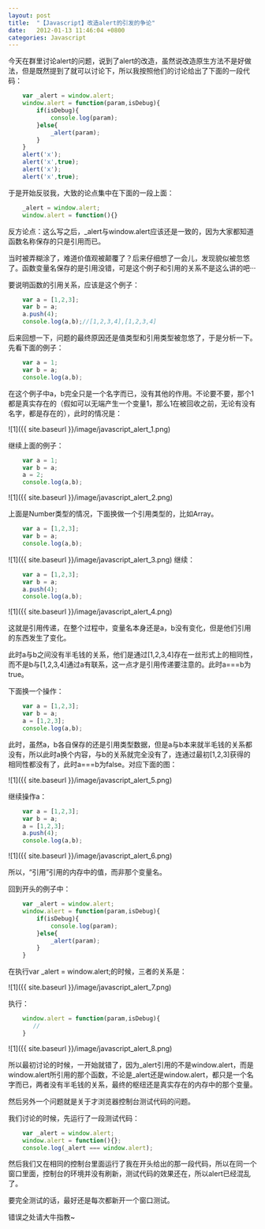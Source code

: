```yaml
---
layout: post
title:  "【Javascript】改造alert的引发的争论"
date:   2012-01-13 11:46:04 +0800
categories: Javascript
---
```

今天在群里讨论alert的问题，说到了alert的改造，虽然说改造原生方法不是好做法，但是既然提到了就可以讨论下，所以我按照他们的讨论给出了下面的一段代码：

```javascript
    var _alert = window.alert;
    window.alert = function(param,isDebug){
        if(isDebug){
            console.log(param);
        }else{
            _alert(param);
        }
    }
    alert('x');
    alert('x',true);
    alert('x');
    alert('x',true);
```
于是开始反驳我，大致的论点集中在下面的一段上面：

```javascript
    _alert = window.alert;
    window.alert = function(){}
```
反方论点：这么写之后，_alert与window.alert应该还是一致的，因为大家都知道函数名称保存的只是引用而已。

当时被弄糊涂了，难道价值观被颠覆了？后来仔细想了一会儿，发现貌似被忽悠了。函数变量名保存的是引用没错，可是这个例子和引用的关系不是这么讲的吧···

要说明函数的引用关系，应该是这个例子：

```javascript
    var a = [1,2,3];
    var b = a;
    a.push(4);
    console.log(a,b);//[1,2,3,4],[1,2,3,4]
```

后来回想一下，问题的最终原因还是值类型和引用类型被忽悠了，于是分析一下。先看下面的例子：

```javascript
    var a = 1;
    var b = a;
    console.log(a,b);
```
在这个例子中a，b完全只是一个名字而已，没有其他的作用。不论要不要，那个1都是真实存在的（假如可以无端产生一个变量1，那么1在被回收之前，无论有没有名字，都是存在的），此时的情况是：

![1]({{ site.baseurl }}/image/javascript_alert_1.png)

继续上面的例子：

```javascript
    var a = 1;
    var b = a;
    a = 2;
    console.log(a,b);
```

![1]({{ site.baseurl }}/image/javascript_alert_2.png)

上面是Number类型的情况，下面换做一个引用类型的，比如Array。

```javascript
    var a = [1,2,3];
    var b = a;
    console.log(a,b);
```

![1]({{ site.baseurl }}/image/javascript_alert_3.png)
继续：

```javascript
    var a = [1,2,3];
    var b = a;
    a.push(4);
    console.log(a,b);
```

![1]({{ site.baseurl }}/image/javascript_alert_4.png)

这就是引用传递，在整个过程中，变量名本身还是a，b没有变化，但是他们引用的东西发生了变化。

此时a与b之间没有半毛钱的关系，他们是通过[1,2,3,4]存在一丝形式上的相同性，而不是b与[1,2,3,4]通过a有联系，这一点才是引用传递要注意的。此时a===b为true。

下面换一个操作：

```javascript
    var a = [1,2,3];
    var b = a;
    a = [1,2,3];
    console.log(a,b);
```
此时，虽然a，b各自保存的还是引用类型数据，但是a与b本来就半毛钱的关系都没有，所以此时a换个内容，与b的关系就完全没有了，连通过最初[1,2,3]获得的相同性都没有了，此时a===b为false。对应下面的图：


![1]({{ site.baseurl }}/image/javascript_alert_5.png)

继续操作a：

```javascript
    var a = [1,2,3];
    var b = a;
    a = [1,2,3];
    a.push(4);
    console.log(a,b);
```

![1]({{ site.baseurl }}/image/javascript_alert_6.png)

所以，“引用”引用的内存中的值，而非那个变量名。

回到开头的例子中：

```javascript
    var _alert = window.alert;
    window.alert = function(param,isDebug){
        if(isDebug){
            console.log(param);
        }else{
            _alert(param);
        }
    }
```
在执行var _alert = window.alert;的时候，三者的关系是：

![1]({{ site.baseurl }}/image/javascript_alert_7.png)

执行：

```javascript
    window.alert = function(param,isDebug){
       //
    }
```

![1]({{ site.baseurl }}/image/javascript_alert_8.png)

所以最初讨论的时候，一开始就错了，因为_alert引用的不是window.alert，而是window.alert所引用的那个函数，不论是_alert还是window.alert，都只是一个名字而已，两者没有半毛钱的关系，最终的枢纽还是真实存在的内存中的那个变量。

然后另外一个问题就是关于才浏览器控制台测试代码的问题。

我们讨论的时候，先运行了一段测试代码：

```javascript
    var _alert = window.alert;
    window.alert = function(){};
    console.log(_alert === window.alert);
```
然后我们又在相同的控制台里面运行了我在开头给出的那一段代码，所以在同一个窗口里面，控制台的环境并没有刷新，测试代码的效果还在，所以alert已经混乱了。

要完全测试的话，最好还是每次都新开一个窗口测试。

错误之处请大牛指教~
